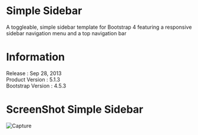 # Simple Sidebar

A toggleable, simple sidebar template for Bootstrap 4 featuring a responsive sidebar navigation menu and a top navigation bar

# Information

Release : Sep 28, 2013 <br>
Product Version : 5.1.3 <br>
Bootstrap Version : 4.5.3

# ScreenShot Simple Sidebar

![Capture](https://user-images.githubusercontent.com/33697576/117721722-6a6ede80-b20a-11eb-949b-0cdb1f0b3b60.PNG)
